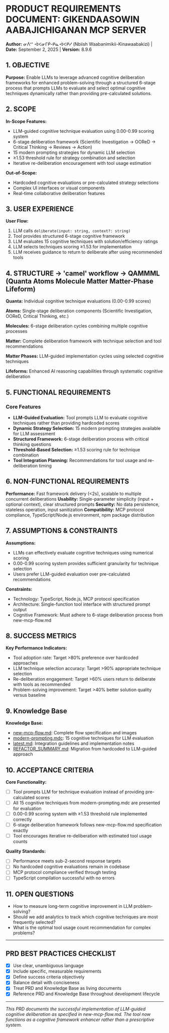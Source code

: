 # PRODUCT REQUIREMENTS DOCUMENT: GIKENDAASOWIN AABAJICHIGANAN MCP SERVER

**Author:** ᓂᐲᔥ ᐙᐸᓂᒥᑮ-ᑭᓇᐙᐸᑭᓯ (Nbiish Waabanimikii-Kinawaabakizi) | **Date:** September 2, 2025 | **Version:** 8.9.6

## 1. OBJECTIVE

**Purpose:** Enable LLMs to leverage advanced cognitive deliberation frameworks for enhanced problem-solving through a structured 6-stage process that prompts LLMs to evaluate and select optimal cognitive techniques dynamically rather than providing pre-calculated solutions.

## 2. SCOPE

**In-Scope Features:**

- LLM-guided cognitive technique evaluation using 0.00-0.99 scoring system
- 6-stage deliberation framework (Scientific Investigation → OOReD → Critical Thinking → Reviews → Action)
- 15 modern prompting strategies for dynamic LLM selection
- ≥1.53 threshold rule for strategy combination and selection
- Iterative re-deliberation encouragement with tool usage estimation

**Out-of-Scope:**

- Hardcoded cognitive evaluations or pre-calculated strategy selections
- Complex UI interfaces or visual components
- Real-time collaborative deliberation features

## 3. USER EXPERIENCE

**User Flow:**

1. LLM calls `deliberate(input: string, context?: string)`
2. Tool provides structured 6-stage cognitive framework
3. LLM evaluates 15 cognitive techniques with solution/efficiency ratings
4. LLM selects techniques scoring ≥1.53 for implementation
5. LLM receives guidance to return to deliberate after using recommended tools

## 4. STRUCTURE → 'camel' workflow → QAMMML (Quanta Atoms Molecule Matter Matter-Phase Lifeform)

**Quanta:** Individual cognitive technique evaluations (0.00-0.99 scores)

**Atoms:** Single-stage deliberation components (Scientific Investigation, OOReD, Critical Thinking, etc.)

**Molecules:** 6-stage deliberation cycles combining multiple cognitive processes

**Matter:** Complete deliberation framework with technique selection and tool recommendations

**Matter Phases:** LLM-guided implementation cycles using selected cognitive techniques

**Lifeforms:** Enhanced AI reasoning capabilities through systematic cognitive deliberation

## 5. FUNCTIONAL REQUIREMENTS

### Core Features

- **LLM-Guided Evaluation:** Tool prompts LLM to evaluate cognitive techniques rather than providing hardcoded scores
- **Dynamic Strategy Selection:** 15 modern prompting strategies available for LLM assessment
- **Structured Framework:** 6-stage deliberation process with critical thinking questions
- **Threshold-Based Selection:** ≥1.53 scoring rule for technique combination
- **Tool Integration Planning:** Recommendations for tool usage and re-deliberation timing

## 6. NON-FUNCTIONAL REQUIREMENTS

**Performance:** Fast framework delivery (<2s), scalable to multiple concurrent deliberations
**Usability:** Single-parameter simplicity (input + optional context), clear structured prompts
**Security:** No data persistence, stateless operation, input sanitization
**Compatibility:** MCP protocol compliance, TypeScript/Node.js environment, npm package distribution

## 7. ASSUMPTIONS & CONSTRAINTS

**Assumptions:**

- LLMs can effectively evaluate cognitive techniques using numerical scoring
- 0.00-0.99 scoring system provides sufficient granularity for technique selection
- Users prefer LLM-guided evaluation over pre-calculated recommendations

**Constraints:**

- Technology: TypeScript, Node.js, MCP protocol specification
- Architecture: Single-function tool interface with structured prompt output
- Cognitive Framework: Must adhere to 6-stage deliberation process from new-mcp-flow.md

## 8. SUCCESS METRICS

**Key Performance Indicators:**

- Tool adoption rate: Target >80% preference over hardcoded approaches
- LLM technique selection accuracy: Target >90% appropriate technique selection  
- Re-deliberation engagement: Target >60% users return to deliberate with tools as recommended
- Problem-solving improvement: Target >40% better solution quality versus baseline

## 9. Knowledge Base

**Knowledge Base:**

- [new-mcp-flow.md](new-flow/new-mcp-flow.md): Complete flow specification and images
- [modern-prompting.mdc](modern-prompting.mdc): 15 cognitive techniques for LLM evaluation
- [latest.md](latest.md): Integration guidelines and implementation notes
- [REFACTOR_SUMMARY.md](REFACTOR_SUMMARY.md): Migration from hardcoded to LLM-guided approach

## 10. ACCEPTANCE CRITERIA

**Core Functionality:**

- [ ] Tool prompts LLM for technique evaluation instead of providing pre-calculated scores
- [ ] All 15 cognitive techniques from modern-prompting.mdc are presented for evaluation
- [ ] 0.00-0.99 scoring system with ≥1.53 threshold rule implemented correctly
- [ ] 6-stage deliberation framework follows new-mcp-flow.md specification exactly
- [ ] Tool encourages iterative re-deliberation with estimated tool usage counts

**Quality Standards:**

- [ ] Performance meets sub-2-second response targets
- [ ] No hardcoded cognitive evaluations remain in codebase
- [ ] MCP protocol compliance verified through testing
- [ ] TypeScript compilation successful with no errors

## 11. OPEN QUESTIONS

- How to measure long-term cognitive improvement in LLM problem-solving?
- Should we add analytics to track which cognitive techniques are most frequently selected?
- What is the optimal tool usage count recommendation for complex problems?

---

## PRD BEST PRACTICES CHECKLIST

- [x] Use clear, unambiguous language
- [x] Include specific, measurable requirements
- [x] Define success criteria objectively
- [x] Balance detail with conciseness
- [x] Treat PRD and Knowledge Base as living documents
- [x] Reference PRD and Knowledge Base throughout development lifecycle

---
*This PRD documents the successful implementation of LLM-guided cognitive deliberation as specified in new-mcp-flow.md. The tool now functions as a cognitive framework enhancer rather than a prescriptive system.*
